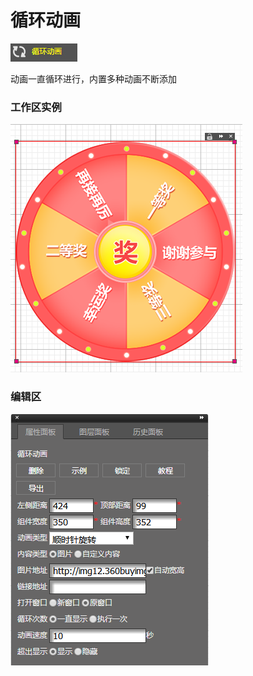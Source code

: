 # 循环动画

![](/assets/wwqq_32.jpg)

动画一直循环进行，内置多种动画不断添加

### 工作区实例

![](/assets/QQ32-1.png)

### 编辑区

![](/assets/QQ32-2.png)

